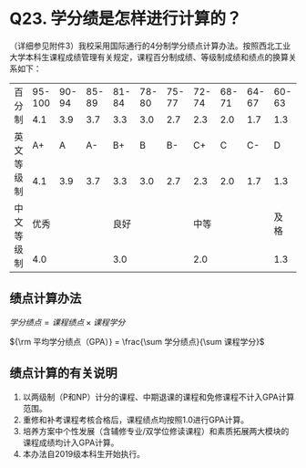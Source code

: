 # Q23. 学分绩是怎样进行计算的？

（详细参见附件3）我校采用国际通行的4分制学分绩点计算办法。按照西北工业大学本科生课程成绩管理有关规定，课程百分制成绩、等级制成绩和绩点的换算关系如下：

<table>
    <tbody>
        <tr>
            <td rowspan="2">百分制</td>
            <td>95-100</td>
            <td>90-94</td>
            <td>85-89</td>
            <td>81-84</td>
            <td>78-80</td>
            <td>75-77</td>
            <td>72-74</td>
            <td>68-71</td>
            <td>64-67</td>
            <td>60-63</td>
            <td>&lt;60</td>
        </tr>
        <tr>
            <td>4.1</td>
            <td>3.9</td>
            <td>3.7</td>
            <td>3.3</td>
            <td>3.0</td>
            <td>2.7</td>
            <td>2.3</td>
            <td>2.0</td>
            <td>1.7</td>
            <td>1.3</td>
            <td>0</td>
        </tr>
        <tr>
            <td rowspan="2">英文等级制</td>
            <td>A+</td>
            <td>A</td>
            <td>A-</td>
            <td>B+</td>
            <td>B</td>
            <td>B-</td>
            <td>C+</td>
            <td>C</td>
            <td>C-</td>
            <td>D</td>
            <td>F</td>
        </tr>
        <tr>
            <td>4.1</td>
            <td>3.9</td>
            <td>3.7</td>
            <td>3.3</td>
            <td>3.0</td>
            <td>2.7</td>
            <td>2.3</td>
            <td>2.0</td>
            <td>1.7</td>
            <td>1.3</td>
            <td>0</td>
        </tr>
        <tr>
            <td rowspan="2">中文等级制</td>
            <td colspan="3">优秀</td>
            <td colspan="3">良好</td>
            <td colspan="3">中等</td>
            <td>及格</td>
            <td></td>
        </tr>
        <tr>
            <td colspan="3">4.0</td>
            <td colspan="3">3.0</td>
            <td colspan="3">2.0</td>
            <td>1.3</td>
            <td>0</td>
        </tr>
    </tbody>
</table>

## 绩点计算办法

${学分绩点} = {课程绩点} \times {课程学分}$

${\rm 平均学分绩点（GPA）} = \frac{\sum 学分绩点}{\sum 课程学分}$

## 绩点计算的有关说明

1. 以两级制（P和NP）计分的课程、中期退课的课程和免修课程不计入GPA计算范围。
2. 重修和补考课程考核合格后，课程绩点均按照1.0进行GPA计算。
3. 培养方案中个性发展（含辅修专业/双学位修读课程）和素质拓展两大模块的课程成绩均计入GPA计算。
4. 本办法自2019级本科生开始执行。
